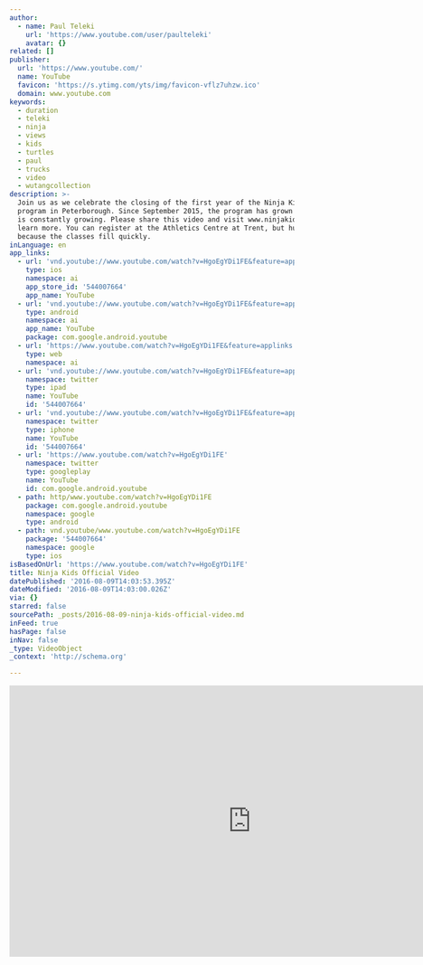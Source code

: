 ```yaml
---
author:
  - name: Paul Teleki
    url: 'https://www.youtube.com/user/paulteleki'
    avatar: {}
related: []
publisher:
  url: 'https://www.youtube.com/'
  name: YouTube
  favicon: 'https://s.ytimg.com/yts/img/favicon-vflz7uhzw.ico'
  domain: www.youtube.com
keywords:
  - duration
  - teleki
  - ninja
  - views
  - kids
  - turtles
  - paul
  - trucks
  - video
  - wutangcollection
description: >-
  Join us as we celebrate the closing of the first year of the Ninja Kids
  program in Peterborough. Since September 2015, the program has grown 400% and
  is constantly growing. Please share this video and visit www.ninjakids.ca to
  learn more. You can register at the Athletics Centre at Trent, but hurry
  because the classes fill quickly.
inLanguage: en
app_links:
  - url: 'vnd.youtube://www.youtube.com/watch?v=HgoEgYDi1FE&feature=applinks'
    type: ios
    namespace: ai
    app_store_id: '544007664'
    app_name: YouTube
  - url: 'vnd.youtube://www.youtube.com/watch?v=HgoEgYDi1FE&feature=applinks'
    type: android
    namespace: ai
    app_name: YouTube
    package: com.google.android.youtube
  - url: 'https://www.youtube.com/watch?v=HgoEgYDi1FE&feature=applinks'
    type: web
    namespace: ai
  - url: 'vnd.youtube://www.youtube.com/watch?v=HgoEgYDi1FE&feature=applinks'
    namespace: twitter
    type: ipad
    name: YouTube
    id: '544007664'
  - url: 'vnd.youtube://www.youtube.com/watch?v=HgoEgYDi1FE&feature=applinks'
    namespace: twitter
    type: iphone
    name: YouTube
    id: '544007664'
  - url: 'https://www.youtube.com/watch?v=HgoEgYDi1FE'
    namespace: twitter
    type: googleplay
    name: YouTube
    id: com.google.android.youtube
  - path: http/www.youtube.com/watch?v=HgoEgYDi1FE
    package: com.google.android.youtube
    namespace: google
    type: android
  - path: vnd.youtube/www.youtube.com/watch?v=HgoEgYDi1FE
    package: '544007664'
    namespace: google
    type: ios
isBasedOnUrl: 'https://www.youtube.com/watch?v=HgoEgYDi1FE'
title: Ninja Kids Official Video
datePublished: '2016-08-09T14:03:53.395Z'
dateModified: '2016-08-09T14:03:00.026Z'
via: {}
starred: false
sourcePath: _posts/2016-08-09-ninja-kids-official-video.md
inFeed: true
hasPage: false
inNav: false
_type: VideoObject
_context: 'http://schema.org'

---
```

<iframe src="https://cdn.embedly.com/widgets/media.html?src=https%3A%2F%2Fwww.youtube.com%2Fembed%2FHgoEgYDi1FE%3Ffeature%3Doembed&amp;url=http%3A%2F%2Fwww.youtube.com%2Fwatch%3Fv%3DHgoEgYDi1FE&amp;image=https%3A%2F%2Fi.ytimg.com%2Fvi%2FHgoEgYDi1FE%2Fhqdefault.jpg&amp;key=b7d04c9b404c499eba89ee7072e1c4f7&amp;type=text%2Fhtml&amp;schema=youtube" width="854" height="480" scrolling="no" frameborder="0" allowfullscreen="" style=""></iframe>